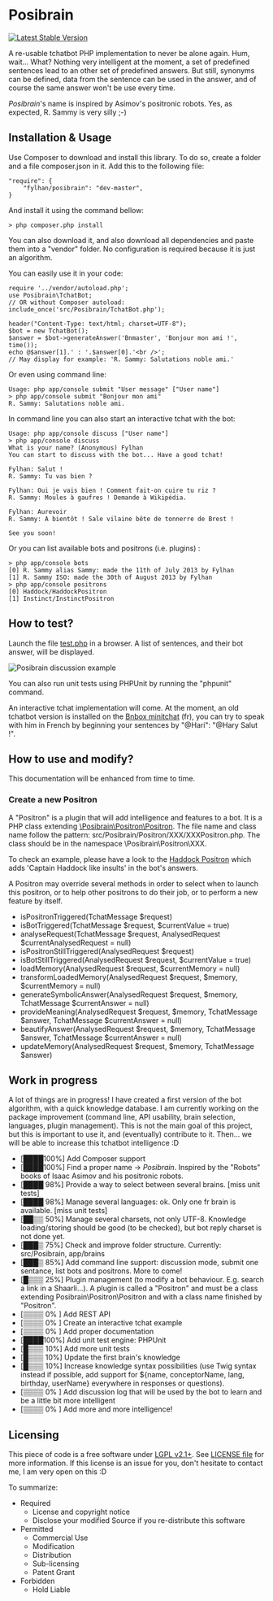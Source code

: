 Posibrain
========


[![Latest Stable Version](https://poser.pugx.org/trialog/posibrain/v/stable.png)](https://packagist.org/packages/fylhan/posibrain)

A re-usable tchatbot PHP implementation to never be alone again. Hum, wait... What?
Nothing very intelligent at the moment, a set of predefined sentences lead to an other set of predefined answers. But still, synonyms can be defined, data from the sentence can be used in the answer, and of course the same answer won't be use every time.

*Posibrain*'s name is inspired by Asimov's positronic robots. Yes, as expected, R. Sammy is very silly ;-)

Installation & Usage
------------
Use Composer to download and install this library. To do so, create a folder and a file composer.json in it. Add this to the following file:

    "require": {
        "fylhan/posibrain": "dev-master",
    }
    
And install it using the command bellow:

    > php composer.php install
    
You can also download it, and also download all dependencies and paste them into a "vendor" folder.
No configuration is required because it is just an algorithm.

You can easily use it in your code:

    require '../vendor/autoload.php';
    use Posibrain\TchatBot;
    // OR without Composer autoload: include_once('src/Posibrain/TchatBot.php');

    header("Content-Type: text/html; charset=UTF-8");
    $bot = new TchatBot();
    $answer = $bot->generateAnswer('Bnmaster', 'Bonjour mon ami !', time());
    echo @$answer[1].' : '.$answer[0].'<br />';
    // May display for example: 'R. Sammy: Salutations noble ami.'


Or even using command line:

    Usage: php app/console submit "User message" ["User name"]
    > php app/console submit "Bonjour mon ami"
    R. Sammy: Salutations noble ami.
    
In command line you can also start an interactive tchat with the bot:

    Usage: php app/console discuss ["User name"]
    > php app/console discuss
    What is your name? (Anonymous) Fylhan
	You can start to discuss with the bot... Have a good tchat!
	
	Fylhan: Salut !
	R. Sammy: Tu vas bien ?
	
	Fylhan: Oui je vais bien ! Comment fait-on cuire tu riz ?
	R. Sammy: Moules à gaufres ! Demande à Wikipédia.
	
	Fylhan: Aurevoir
	R. Sammy: A bientôt ! Sale vilaine bête de tonnerre de Brest !
	
	See you soon!

Or you can list available bots and positrons (i.e. plugins) :

	> php app/console bots
	[0] R. Sammy alias Sammy: made the 11th of July 2013 by Fylhan
	[1] R. Sammy ISO: made the 30th of August 2013 by Fylhan
	> php app/console positrons
	[0] Haddock/HaddockPositron
	[1] Instinct/InstinctPositron
	
How to test?
-----------
Launch the file [test.php](https://github.com/Fylhan/posibrain/blob/master/example/static.php) in a browser. A list of sentences, and their bot answer, will be displayed.

![Posibrain discussion example](https://raw.github.com/Fylhan/posibrain/master/doc/tchatbot-example.png)

You can also run unit tests using PHPUnit by running the "phpunit" command.

An interactive tchat implementation will come. At the moment, an old tchatbot version is installed on the [Bnbox minitchat](http://la-bnbox.fr) (fr), you can try to speak with him in French by beginning your sentences by "@Hari": "@Hary Salut !".


How to use and modify?
-----------
This documentation will be enhanced from time to time.

### Create a new Positron

A "Positron" is a plugin that will add intelligence and features to a bot.
It is a PHP class extending [\Posibrain\Positron\Positron](https://github.com/Fylhan/posibrain/blob/master/src/Posibrain/Positron/Positron.php). The file name and class name follow the pattern: src/Posibrain/Positron/XXX/XXXPositron.php. The class should be in the namespace \Posibrain\Positron\XXX.

To check an example, please have a look to the [Haddock Positron](https://github.com/Fylhan/posibrain/tree/master/src/Posibrain/Positron/Haddock) which adds 'Captain Haddock like insults' in the bot's answers.

A Positron may override several methods in order to select when to launch this positron, or to help other positrons to do their job, or to perform a new feature by itself.

* isPositronTriggered(TchatMessage $request)
* isBotTriggered(TchatMessage $request, $currentValue = true)
* analyseRequest(TchatMessage $request, AnalysedRequest $currentAnalysedRequest = null)
* isPositronStillTriggered(AnalysedRequest $request)
* isBotStillTriggered(AnalysedRequest $request, $currentValue = true)
* loadMemory(AnalysedRequest $request, $currentMemory = null)
* transformLoadedMemory(AnalysedRequest $request, $memory, $currentMemory = null)
* generateSymbolicAnswer(AnalysedRequest $request, $memory, TchatMessage $currentAnswer = null)
* provideMeaning(AnalysedRequest $request, $memory, TchatMessage $answer, TchatMessage $currentAnswer = null)
* beautifyAnswer(AnalysedRequest $request, $memory, TchatMessage $answer, TchatMessage $currentAnswer = null)
* updateMemory(AnalysedRequest $request, $memory, TchatMessage $answer)

Work in progress
----------------
A lot of things are in progress! I have created a first version of the bot algorithm, with a quick knowledge database. I am currently working on the package improvement (command line, API usability, brain selection, languages, plugin management). This is not the main goal of this project, but this is important to use it, and (eventually) contribute to it. Then... we will be able to increase this tchatbot intelligence :D

- [████100%] Add Composer support
- [████100%] Find a proper name -> *Posibrain*. Inspired by the "Robots" books of Isaac Asimov and his positronic robots.
- [████ 98%] Provide a way to select between several brains. [miss unit tests]
- [████ 98%] Manage several languages: ok. Only one fr brain is available. [miss unit tests]
- [██▒▒ 50%] Manage several charsets, not only UTF-8. Knowledge loading/storing should be good (to be checked), but bot reply charset is not done yet. 
- [███▒ 75%] Check and improve folder structure. Currently: src/Posibrain, app/brains
- [███▒ 85%] Add command line support: discussion mode, submit one sentance, list bots and positrons. More to come! 
- [█▒▒▒ 25%] Plugin management (to modify a bot behaviour. E.g. search a link in a Shaarli...). A plugin is called a "Positron" and must be a class extending Posibrain\Positron\Positron and with a class name finished by "Positron".
- [▒▒▒▒ 0% ] Add REST API
- [▒▒▒▒ 0% ] Create an interactive tchat example
- [▒▒▒▒ 0% ] Add proper documentation
- [████100%] Add unit test engine: PHPUnit
- [█▒▒▒ 10%] Add more unit tests
- [█▒▒▒ 10%] Update the first brain's knowledge
- [█▒▒▒ 10%] Increase knowledge syntax possibilities (use Twig syntax instead if possible, add support for ${name, conceptorName, lang, birthday, userName} everywhere in responses or questions).
- [▒▒▒▒ 0% ] Add discussion log that will be used by the bot to learn and be a little bit more intelligent
- [▒▒▒▒ 0% ] Add more and more intelligence!


Licensing
--------
This piece of code is a free software under [LGPL v2.1+](http://choosealicense.com/licenses/lgpl-v2.1/). See [LICENSE file](https://github.com/Fylhan/tchatbot/blob/master/LICENSE) for more information. If this license is an issue for you, don't hesitate to contact me, I am very open on this :D

To summarize:

* Required
  * License and copyright notice
  * Disclose your modified Source if you re-distribute this software
* Permitted
  * Commercial Use
  * Modification
  * Distribution
  * Sub-licensing
  * Patent Grant
* Forbidden
  * Hold Liable
